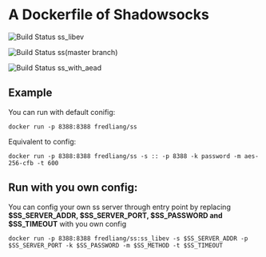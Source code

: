 # A Dockerfile of Shadowsocks

![Build Status](https://travis-ci.org/fredliang44/ss_docker.svg?branch=ss_libev) ss_libev

![Build Status](https://travis-ci.org/fredliang44/ss_docker.svg?branch=ss) ss(master branch)

![Build Status](https://travis-ci.org/fredliang44/ss_docker.svg?branch=ss_with_aead) ss_with_aead

## Example

You can run with default conifig:

    docker run -p 8388:8388 fredliang/ss 

Equivalent to config:

    docker run -p 8388:8388 fredliang/ss -s :: -p 8388 -k password -m aes-256-cfb -t 600

## Run with you own config:

You can config your own ss server through entry point by replacing **$SS_SERVER_ADDR, $SS_SERVER_PORT, $SS_PASSWORD and $SS_TIMEOUT** with you own config


    docker run -p 8388:8388 fredliang/ss:ss_libev -s $SS_SERVER_ADDR -p $SS_SERVER_PORT -k $SS_PASSWORD -m $SS_METHOD -t $SS_TIMEOUT
